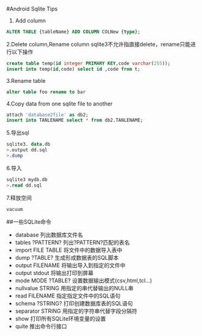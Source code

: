 #Android Sqlite Tips
1. Add column
```sql
ALTER TABLE {tableName} ADD COLUMN COLNew {type};
```
2.Delete column,Rename column
sqlite3不允许指直接delete，rename只能进行以下操作
```sql
create table temp(id integer PRIMARY KEY,code varchar(255));
insert into temp(id,code) select id ,code from t;
```
3.Rename table
```sql
alter table foo rename to bar
```
4.Copy data from one sqlite file to another
```sql
attach 'database2file' as db2;
insert into TANLENAME select * from db2.TANLENAME;
```
5.导出sql
```sql
sqlite3. data.db
>.output dd.sql
>.dump
```
6.导入
```sql
sqlite3 mydb.db
>.read dd.sql
```
7.释放空间
```sql
vacuum
```
##一些SQLite命令
- database 列出数据库文件名
- tables ?PATTERN? 列出?PATTERN?匹配的表名
- import FILE TABLE 将文件中的数据导入表中
- dump ?TABLE? 生成形成数据表的SQL脚本
- output FILENAME 将输出导入到指定的文件中
- output stdout 将输出打印到屏幕
- mode MODE ?TABLE? 设置数据输出模式(csv,html,tcl...)
- nullvalue STRING 用指定的串代替输出的NULL串
- read FILENAME 指定指定文件中的SQL语句
- schema ?STRING? 打印创建数据库表的SQL语句
- separator STRING 用指定的字符串代替字段分隔符
- show 打印所有SQLite环境变量的设置
- quite 推出命令行接口